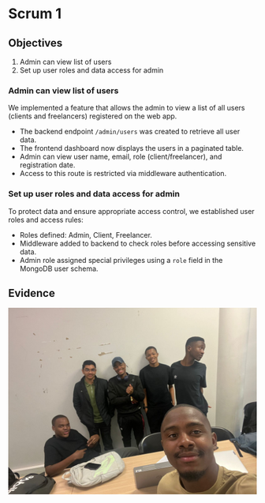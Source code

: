 # Scrum 1
## Objectives

1. Admin can view list of users
2. Set up user roles and data access for admin

### Admin can view list of users

We implemented a feature that allows the admin to view a list of all users (clients and freelancers) registered on the web app.

- The backend endpoint `/admin/users` was created to retrieve all user data.
- The frontend dashboard now displays the users in a paginated table.
- Admin can view user name, email, role (client/freelancer), and registration date.
- Access to this route is restricted via middleware authentication.

### Set up user roles and data access for admin

To protect data and ensure appropriate access control, we established user roles and access rules:

- Roles defined: Admin, Client, Freelancer.
- Middleware added to backend to check roles before accessing sensitive data.
- Admin role assigned special privileges using a `role` field in the MongoDB user schema.

## Evidence

![Scrum 1 Evidence](pic1.jpg)

